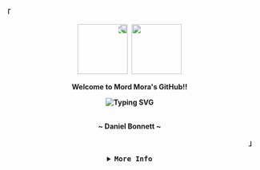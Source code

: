 <div align="justify">
<p align="left"><strong>


<p align="left"><strong><samp>「</samp></strong></p>
  <p align="center">
    <samp>
        <img src="https://media.tenor.com/KVvbMEs_8a8AAAAi/#umaru-party-anime-girl.gif" width=100 style="transform: scaleX(-1);"/>
        <img src="https://media.tenor.com/KVvbMEs_8a8AAAAi/#umaru-party-anime-girl.gif" width=100/>
        <br/>
        <p align="center">Welcome to Mord Mora's GitHub!!<p/>
        <center><image src="https://readme-typing-svg.herokuapp.com?font=Fira+Code&size=15&pause=1000&center=true&random=false&width=435&lines=I+love+pointers+to+pointers+to+pointers..." alt="Typing SVG"/><center/>
      <br>
      <b>
        <p align="center"> ~ Daniel Bonnett ~<p/>
      </b>
    </samp>
  </p>
  
<p align="right"><strong><samp>」</samp></strong></p>

<details>
<summary><samp><b>More Info</b></samp></summary>

<p align="center">
    <img src="https://user-images.githubusercontent.com/30435868/42072217-045e7e62-7b25-11e8-89d1-3ef001e23e05.gif">

<h4>
My name is Daniel Bonnett, I am a seventh-semester student of systems engineering at the University of Magdalena in Colombia. I am 19 years old. I have a strong interest in low-level software development, compilers, reverse engineering, and operating systems
</h4><br>

<!-- Contact Me -->
<p align="center">
  <samp>  
    You can reach me at [<a href="mailto:danielbonnett20@gmail.com">e-mail</a>]
  </samp>
</p>

<h2></h2><br>

<!-- Profile Views Badge -->
<p align="center">
  <samp>
  <a href="#--------">
    <img src="https://komarev.com/ghpvc/?username=mordmora&label=Profile+Views&color=grey" alt="profile views" /> 
  </a>
  </samp>
</p>

<!-- Github Trophy -->
<div align="center">
  <table>
    <tr>
      <td><a href="#--------"><img align="center" alt="GitHub Trophy" src="https://github-trophies.vercel.app/?username=mordmora&rank=SECRET,SSS,SS,S,AAA,AA,A&row=2&column=3&margin-w=15&margin-h=15&no-frame=true&theme=nord"></a></td>
    </tr>
  </table>
</div>

<!-- Github Stats -->
<div align="center">
  <table>
    <tr>
      <td><a href="#--------"><img height="137px" align="center" alt="GitHub Stats" src="https://github-readme-stats.vercel.app/api?username=mordmora&count_private=true&show_icons=true&include_all_commits=true&line_height=21&hide_border=true&theme=nord"/></a></td>
      <td><a href="#--------"><img height="137px" align="center" alt="Top Language" src="https://github-readme-stats.vercel.app/api/top-langs/?username=mordmora&layout=compact&line_height=21&hide_border=true&theme=nord"/></a></td>
    </tr>
  </table>
</div>

</details>
</div>



